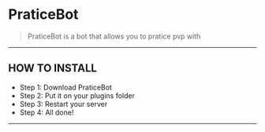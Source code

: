 # PraticeBot
>PraticeBot is a bot that allows you to pratice pvp with

---
## HOW TO INSTALL
* Step 1: Download PraticeBot
* Step 2: Put it on your plugins folder
* Step 3: Restart your server
* Step 4: All done!
---

